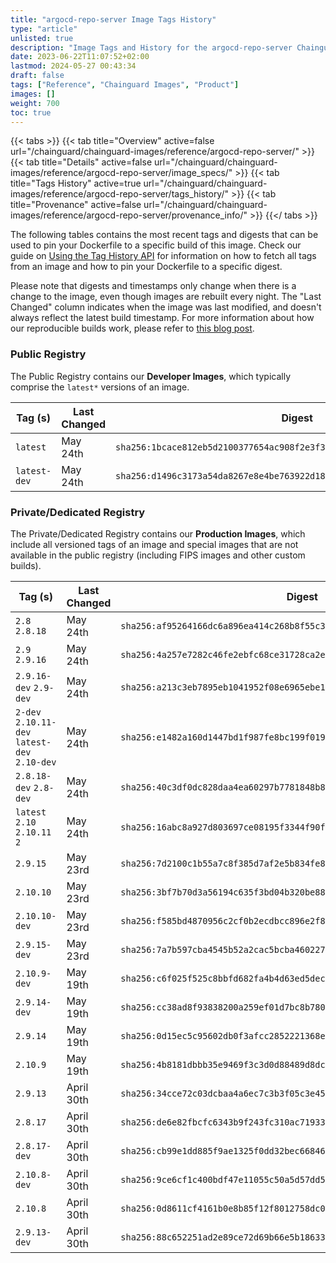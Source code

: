 ```yaml
---
title: "argocd-repo-server Image Tags History"
type: "article"
unlisted: true
description: "Image Tags and History for the argocd-repo-server Chainguard Image"
date: 2023-06-22T11:07:52+02:00
lastmod: 2024-05-27 00:43:34
draft: false
tags: ["Reference", "Chainguard Images", "Product"]
images: []
weight: 700
toc: true
---
```


{{< tabs >}}
{{< tab title="Overview" active=false url="/chainguard/chainguard-images/reference/argocd-repo-server/" >}}
{{< tab title="Details" active=false url="/chainguard/chainguard-images/reference/argocd-repo-server/image_specs/" >}}
{{< tab title="Tags History" active=true url="/chainguard/chainguard-images/reference/argocd-repo-server/tags_history/" >}}
{{< tab title="Provenance" active=false url="/chainguard/chainguard-images/reference/argocd-repo-server/provenance_info/" >}}
{{</ tabs >}}

The following tables contains the most recent tags and digests that can be used to pin your Dockerfile to a specific build of this image. Check our guide on [Using the Tag History API](/chainguard/chainguard-images/using-the-tag-history-api/) for information on how to fetch all tags from an image and how to pin your Dockerfile to a specific digest.

Please note that digests and timestamps only change when there is a change to the image, even though images are rebuilt every night. The "Last Changed" column indicates when the image was last modified, and doesn't always reflect the latest build timestamp. For more information about how our reproducible builds work, please refer to [this blog post](https://www.chainguard.dev/unchained/reproducing-chainguards-reproducible-image-builds).

### Public Registry
The Public Registry contains our **Developer Images**, which typically comprise the `latest*` versions of an image.

| Tag (s)       | Last Changed | Digest                                                                    |
|---------------|--------------|---------------------------------------------------------------------------|
|  `latest`     | May 24th     | `sha256:1bcace812eb5d2100377654ac908f2e3f383d430fca7acf5d815cdf94192836e` |
|  `latest-dev` | May 24th     | `sha256:d1496c3173a54da8267e8e4be763922d188c8d1829c63913368d4cb6ae186af7` |


### Private/Dedicated Registry
The Private/Dedicated Registry contains our **Production Images**, which include all versioned tags of an image and special images that are not available in the public registry (including FIPS images and other custom builds).

| Tag (s)                                        | Last Changed | Digest                                                                    |
|------------------------------------------------|--------------|---------------------------------------------------------------------------|
|  `2.8` `2.8.18`                                | May 24th     | `sha256:af95264166dc6a896ea414c268b8f55c35997c66a881f40c5e9b3b53bdea0fef` |
|  `2.9` `2.9.16`                                | May 24th     | `sha256:4a257e7282c46fe2ebfc68ce31728ca2e2cd6ce488389787a1e7f55e269805bd` |
|  `2.9.16-dev` `2.9-dev`                        | May 24th     | `sha256:a213c3eb7895eb1041952f08e6965ebe14cf957f67338e921260590c801c2d1f` |
|  `2-dev` `2.10.11-dev` `latest-dev` `2.10-dev` | May 24th     | `sha256:e1482a160d1447bd1f987fe8bc199f0193a46573e06d47d4fb78ed1d4f42f6fc` |
|  `2.8.18-dev` `2.8-dev`                        | May 24th     | `sha256:40c3df0dc828daa4ea60297b7781848b83ff5c23879208dcb54dc27201137f04` |
|  `latest` `2.10` `2.10.11` `2`                 | May 24th     | `sha256:16abc8a927d803697ce08195f3344f90fa473954881500cd83ea44c10a05f69b` |
|  `2.9.15`                                      | May 23rd     | `sha256:7d2100c1b55a7c8f385d7af2e5b834fe8cdbad6dc46b70d330f09702633f5f14` |
|  `2.10.10`                                     | May 23rd     | `sha256:3bf7b70d3a56194c635f3bd04b320be88185ce791c6cc62479d073f911a31b32` |
|  `2.10.10-dev`                                 | May 23rd     | `sha256:f585bd4870956c2cf0b2ecdbcc896e2f8dc004d09a07c827663e6a0816607934` |
|  `2.9.15-dev`                                  | May 23rd     | `sha256:7a7b597cba4545b52a2cac5bcba4602270b3cd3517a46f3d15e32cdf4f265ccc` |
|  `2.10.9-dev`                                  | May 19th     | `sha256:c6f025f525c8bbfd682fa4b4d63ed5decca88e84ccad3a27e1f89d30d31a1883` |
|  `2.9.14-dev`                                  | May 19th     | `sha256:cc38ad8f93838200a259ef01d7bc8b780f7d0eae0f13ce3abc755234c10af23e` |
|  `2.9.14`                                      | May 19th     | `sha256:0d15ec5c95602db0f3afcc2852221368e63a7dfc47f7ae80377045a1479450cb` |
|  `2.10.9`                                      | May 19th     | `sha256:4b8181dbbb35e9469f3c3d0d88489d8dc8dcab531d0b33798a955c04fa2875df` |
|  `2.9.13`                                      | April 30th   | `sha256:34cce72c03dcbaa4a6ec7c3b3f05c3e457e002f3f367cbe9227a7bbae1b530c7` |
|  `2.8.17`                                      | April 30th   | `sha256:de6e82fbcfc6343b9f243fc310ac719336868a51b9cd9b5e6c3f573e9c499f37` |
|  `2.8.17-dev`                                  | April 30th   | `sha256:cb99e1dd885f9ae1325f0dd32bec668468d15a89084b65b4c20393d7c9c357fd` |
|  `2.10.8-dev`                                  | April 30th   | `sha256:9ce6cf1c400bdf47e11055c50a5d57dd5fb46d459f8b974e78a375b149a9466e` |
|  `2.10.8`                                      | April 30th   | `sha256:0d8611cf4161b0e8b85f12f8012758dc064d81b69b97b6cdb738d0ca6f3f5c27` |
|  `2.9.13-dev`                                  | April 30th   | `sha256:88c652251ad2e89ce72d69b66e5b186330d118ab154cbf929b80d062ffa97eb1` |


